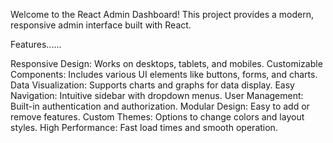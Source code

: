 Welcome to the React Admin Dashboard! This project provides a modern, responsive admin interface built with React.

Features......

Responsive Design: Works on desktops, tablets, and mobiles.
Customizable Components: Includes various UI elements like buttons, forms, and charts.
Data Visualization: Supports charts and graphs for data display.
Easy Navigation: Intuitive sidebar with dropdown menus.
User Management: Built-in authentication and authorization.
Modular Design: Easy to add or remove features.
Custom Themes: Options to change colors and layout styles.
High Performance: Fast load times and smooth operation.

